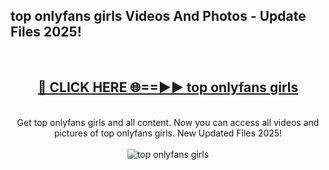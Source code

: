 <h2>top onlyfans girls Videos And Photos - Update Files 2025!</h2>
<br>
<div align="center">
<h2><a href="https://linkcuts.com/hfmhzwbr" rel="nofollow">🔴 CLICK HERE 🌐==►► top onlyfans girls</a></h2>
<br>
Get top onlyfans girls and all content. Now you can access all videos and pictures of top onlyfans girls. New Updated Files 2025!
<br>
<br>
<a href="https://linkcuts.com/hfmhzwbr" rel="nofollow" data-target="animated-image.originalLink"><img src="https://i.ibb.co.com/WyWwxjT/player-gif2.gif" alt="top onlyfans girls" style="max-width: 100%; display: inline-block;" data-target="animated-image.originalImage"></a>
</div>
<br>